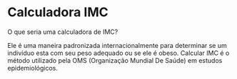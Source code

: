 # Calculadora IMC

O que seria uma calculadora de IMC?

Ele é uma maneira padronizada internacionalmente para determinar se um indivíduo esta com seu peso adequado ou se ele é obeso. Calcular IMC é o método utilizado pela OMS (Organização Mundial De Saúde) em estudos epidemiológicos. 
 

